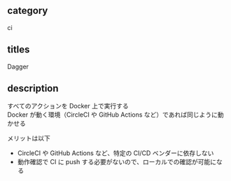 ## category

ci

## titles

Dagger

## description

すべてのアクションを Docker 上で実行する  
Docker が動く環境（CircleCI や GitHub Actions など）であれば同じように動かせる

メリットは以下

- CircleCI や GitHub Actions など、特定の CI/CD ベンダーに依存しない
- 動作確認で CI に push する必要がないので、ローカルでの確認が可能になる
